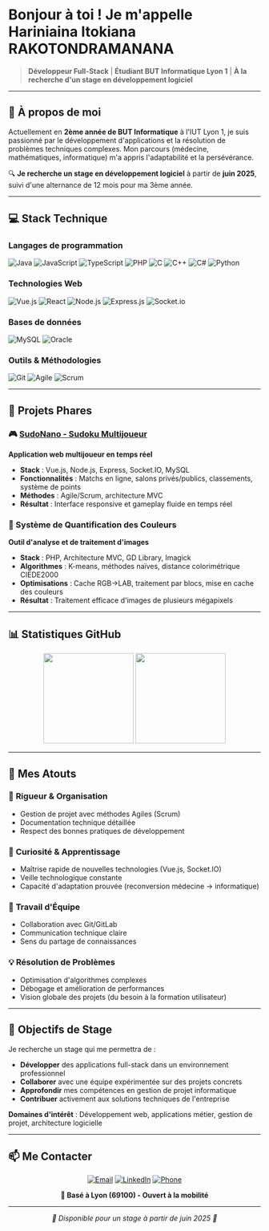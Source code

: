 #  Bonjour à toi ! Je m'appelle Hariniaina Itokiana RAKOTONDRAMANANA

> **Développeur Full-Stack** | **Étudiant BUT Informatique Lyon 1** | **À la recherche d'un stage en développement logiciel**

---

## 🎯 À propos de moi

Actuellement en **2ème année de BUT Informatique** à l'IUT Lyon 1, je suis passionné par le développement d'applications et la résolution de problèmes techniques complexes. Mon parcours (médecine, mathématiques, informatique) m'a appris l'adaptabilité et la persévérance.

🔍 **Je recherche un stage en développement logiciel** à partir de **juin 2025**, suivi d'une alternance de 12 mois pour ma 3ème année.

---

## 💻 Stack Technique

### Langages de programmation
![Java](https://img.shields.io/badge/Java-ED8B00?style=for-the-badge&logo=openjdk&logoColor=white)
![JavaScript](https://img.shields.io/badge/JavaScript-F7DF1E?style=for-the-badge&logo=JavaScript&logoColor=black)
![TypeScript](https://img.shields.io/badge/TypeScript-007ACC?style=for-the-badge&logo=typescript&logoColor=white)
![PHP](https://img.shields.io/badge/PHP-777BB4?style=for-the-badge&logo=php&logoColor=white)
![C](https://img.shields.io/badge/C-00599C?style=for-the-badge&logo=c&logoColor=white)
![C++](https://img.shields.io/badge/C%2B%2B-00599C?style=for-the-badge&logo=c%2B%2B&logoColor=white)
![C#](https://img.shields.io/badge/C%23-239120?style=for-the-badge&logo=c-sharp&logoColor=white)
![Python](https://img.shields.io/badge/Python-3776AB?style=for-the-badge&logo=python&logoColor=white)

### Technologies Web
![Vue.js](https://img.shields.io/badge/Vue.js-35495E?style=for-the-badge&logo=vue.js&logoColor=4FC08D)
![React](https://img.shields.io/badge/React-20232A?style=for-the-badge&logo=react&logoColor=61DAFB)
![Node.js](https://img.shields.io/badge/Node.js-43853D?style=for-the-badge&logo=node.js&logoColor=white)
![Express.js](https://img.shields.io/badge/Express.js-404D59?style=for-the-badge)
![Socket.io](https://img.shields.io/badge/Socket.io-black?style=for-the-badge&logo=socket.io&badgeColor=010101)

### Bases de données
![MySQL](https://img.shields.io/badge/MySQL-00000F?style=for-the-badge&logo=mysql&logoColor=white)
![Oracle](https://img.shields.io/badge/Oracle-F80000?style=for-the-badge&logo=oracle&logoColor=white)

### Outils & Méthodologies
![Git](https://img.shields.io/badge/GIT-E44C30?style=for-the-badge&logo=git&logoColor=white)
![Agile](https://img.shields.io/badge/Agile-239120?style=for-the-badge)
![Scrum](https://img.shields.io/badge/Scrum-6DB33F?style=for-the-badge)

---

## 🚀 Projets Phares

### 🎮 [SudoNano - Sudoku Multijoueur](https://forge.univ-lyon1.fr/p2202482/sudonano)
**Application web multijoueur en temps réel**
- **Stack** : Vue.js, Node.js, Express, Socket.IO, MySQL
- **Fonctionnalités** : Matchs en ligne, salons privés/publics, classements, système de points
- **Méthodes** : Agile/Scrum, architecture MVC
- **Résultat** : Interface responsive et gameplay fluide en temps réel

### 🎨 Système de Quantification des Couleurs
**Outil d'analyse et de traitement d'images**
- **Stack** : PHP, Architecture MVC, GD Library, Imagick
- **Algorithmes** : K-means, méthodes naïves, distance colorimétrique CIEDE2000
- **Optimisations** : Cache RGB→LAB, traitement par blocs, mise en cache des couleurs
- **Résultat** : Traitement efficace d'images de plusieurs mégapixels

---

## 📊 Statistiques GitHub

<div align="center">
  <img height="180em" src="https://github-readme-stats.vercel.app/api?username=hariniaina&show_icons=true&theme=tokyonight&include_all_commits=true&count_private=true"/>
  <img height="180em" src="https://github-readme-stats.vercel.app/api/top-langs/?username=hariniaina&layout=compact&langs_count=8&theme=tokyonight"/>
</div>

---

## 🌟 Mes Atouts

### 🎯 **Rigueur & Organisation**
- Gestion de projet avec méthodes Agiles (Scrum)
- Documentation technique détaillée
- Respect des bonnes pratiques de développement

### 🚀 **Curiosité & Apprentissage**
- Maîtrise rapide de nouvelles technologies (Vue.js, Socket.IO)
- Veille technologique constante
- Capacité d'adaptation prouvée (reconversion médecine → informatique)

### 🤝 **Travail d'Équipe**
- Collaboration avec Git/GitLab
- Communication technique claire
- Sens du partage de connaissances

### 💡 **Résolution de Problèmes**
- Optimisation d'algorithmes complexes
- Débogage et amélioration de performances
- Vision globale des projets (du besoin à la formation utilisateur)

---

## 🎯 Objectifs de Stage

Je recherche un stage qui me permettra de :
- **Développer** des applications full-stack dans un environnement professionnel
- **Collaborer** avec une équipe expérimentée sur des projets concrets
- **Approfondir** mes compétences en gestion de projet informatique
- **Contribuer** activement aux solutions techniques de l'entreprise

**Domaines d'intérêt** : Développement web, applications métier, gestion de projet, architecture logicielle

---

## 📫 Me Contacter

<div align="center">

[![Email](https://img.shields.io/badge/Email-D14836?style=for-the-badge&logo=gmail&logoColor=white)](mailto:rak.hariniainaitokiana@gmail.com)
[![LinkedIn](https://img.shields.io/badge/LinkedIn-0077B5?style=for-the-badge&logo=linkedin&logoColor=white)](https://www.linkedin.com/in/hariniaina-itokiana-rak/)
[![Phone](https://img.shields.io/badge/Téléphone-25D366?style=for-the-badge&logo=whatsapp&logoColor=white)](tel:+33669947636)

**📍 Basé à Lyon (69100) - Ouvert à la mobilité**

</div>

---

<div align="center">
  <i>💼 Disponible pour un stage à partir de juin 2025 🚀</i>
</div>
